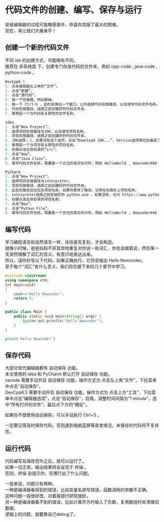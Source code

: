 # 代码文件的创建、编写、保存与运行

安装编辑器的过程可能略感艰辛，恭喜你克服了最大的困难。  
现在，来让我们大展身手！  

## 创建一个新的代码文件

不同 ide 的创建方式，可能略有不同。  
推荐在 非系统盘 下，创建专门存放代码的文件夹，例如 cpp-code , java-code , python-code 。

``` C++ []
DevCpp6.5
1. 点击编辑器左上角的“文件”。
2. 点击“新建”。
3. 点击“源代码”。
4. 按一下空格键，然后删掉。
5. 按一下 Ctrl+S ，此时会弹出一个窗口，让你选择代码存放路径，以及填写代码文件名称。
6. 代码存放路径，选择之前创建好的代码文件夹。
7. 推荐起一个与代码有关联性的文件名称。

```
``` Java []
idea
1. 点击“New Project”。
2. 选择项目存放路径与JDK，以及填写项目名称。
3. 项目存放路径，选择之前创建好的代码文件夹。
4. JDK选择1.8，如果没有这个选项，点击“Download JDK...”，Version选项框拉到最底下，选择 1.8 ，Location 选择一个 非系统盘，然后点击“Select”。
5. 推荐起一个与项目有关联性的项目名称。
6. 右键点击左侧目录的“src”。
7. 点击“New”。
8. 点击“Java Class”。
9. 填写代码文件名称，需要是一个合法的英文标识符，例如 HelloWorld , Nowcoder666 。

```
``` Python []
PyCharm
1. 点击“New Project”。
2. 选择项目存放路径与interpreter。
3. 项目存放路径，选择之前创建好的代码文件夹。
4. 此处的路径还应包含项目名称，如果你更改了路径，记得在后面补上项目名称。
5. interpreter选择之前安装好的 python.exe ，如果没有，访问 https://www.python.org/downloads/ 进行下载安装。
6. 右键点击左侧目录的项目名称。
7. 点击“New”。
8. 点击“Python File”。
9. 填写代码文件名称，需要是一个合法的英文标识符，例如 HelloWorld , Nowcoder666 。

```

## 编写代码

学习编程语言和自然语言一样，往往是先复刻，才会构造。  
就像小时候，爸爸妈妈不厌其烦地重复对你说一些词汇，你也会跟着说，然后某一天突然理解了词汇的含义，有意识地表达出来。  
所以，请你抄写以下代码，如果正确执行，它将会输出 Hello Nowcoder。  
至于每个“词汇”有什么含义，我们将在接下来的几个章节中学习。  

``` C++ []
#include <iostream>
using namespace std;
int main(void)
{
	cout<<"Hello Nowcoder";
	return 0;
}
```
``` Java []
public class Main {
    public static void main(String[] args) {
        System.out.println("Hello Nowcoder");
    }
}
```
``` Python []
print('Hello Nowcoder')
```

## 保存代码

大部分现代编辑器都有 自动保存 功能。  
本文使用的 idea 和 PyCharm 默认打开 自动保存 功能。  
vscode 需要手动开启 自动保存 功能，操作方式为 点击左上角“文件”，下拉菜单中点击“自动保存”。  
DevCpp6.5 需要手动开启 自动保存 功能，操作方式为 点击上方“工具”，下拉菜单中点击“编辑器选项”，点击“自动保存”，启用，调整时间间隔为“1 minute”，选中“所有打开的文件”，最后点下方的“确定”。  
  
如果你不想使用自动保存，可以手动执行 Ctrl+S 。  
  
一定要记得及时保存代码，否则遇到电脑蓝屏等突发情况，未保存的代码将不复存在。  

## 运行代码

代码编写及保存完毕之后，就可以运行了。  
如果一切正常，输出结果将会呈现于 终端 。  
否则，终端 会提示你，在哪行出了什么问题。  
  
一般来说，问题只有两种。  
一种是编译器看得到的错误，比如变量名拼写错误，函数调用的参数不正确。  
这种问题一般很好改，对着报错行研究就好。  
另一种是编译器看不到的错误，比如计算开方时输入了负数，复用数组时未清理旧数据。  
逻辑上的问题，就要靠自己debug了。  